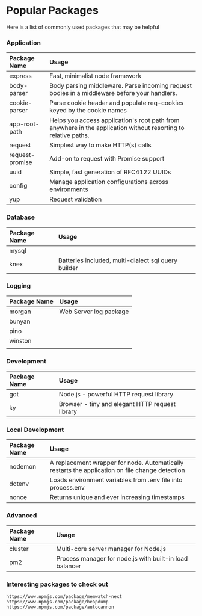 # Popular Packages

Here is a list of commonly used packages that may be helpful

### Application

| Package Name | Usage |
| :--- | :--- |
| express | Fast, minimalist node framework |
| body-parser | Body parsing middleware. Parse incoming request bodies in a middleware before your handlers. |
| cookie-parser | Parse cookie header and populate req-cookies keyed by the cookie names |
| app-root-path | Helps you access application's root path from anywhere in the application without resorting to relative paths. |
| request | Simplest way to make HTTP\(s\) calls |
| request-promise | Add-on to request with Promise support |
| uuid | Simple, fast generation of RFC4122 UUIDs |
| config | Manage application configurations across environments |
| yup | Request validation |

### Database

| Package Name | Usage |
| :--- | :--- |
| mysql |  |
| knex | Batteries included, multi-dialect sql query builder |

### Logging

| Package Name | Usage |
| :--- | :--- |
| morgan | Web Server log package |
| bunyan |  |
| pino |  |
| winston |  |
|  |  |

### Development

| Package Name | Usage |
| :--- | :--- |
| got | Node.js - powerful HTTP request library |
| ky | Browser - tiny and elegant HTTP request library |

### Local Development

| Package Name | Usage |
| :--- | :--- |
| nodemon | A replacement wrapper for node. Automatically restarts the application on file change detection |
| dotenv | Loads environment variables from .env file into process.env |
| nonce | Returns unique and ever increasing timestamps |

### Advanced

| Package Name | Usage |
| :--- | :--- |
| cluster | Multi-core server manager for Node.js |
| pm2 | Process manager for node.js with built-in load balancer |

### Interesting packages to check out

```
https://www.npmjs.com/package/memwatch-next
https://www.npmjs.com/package/heapdump
https://www.npmjs.com/package/autocannon
```
